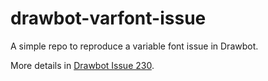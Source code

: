# drawbot-varfont-issue

A simple repo to reproduce a variable font issue in Drawbot.

More details in [Drawbot Issue 230](https://github.com/typemytype/drawbot/issues/230).
